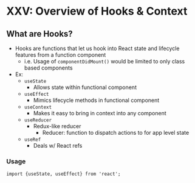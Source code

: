 # XXV: Overview of Hooks & Context

## What are Hooks?

-   Hooks are functions that let us hook into React state and lifecycle features from a function component
    -   i.e. Usage of `componentDidMount()` would be limited to only class based components
-   Ex:
    -   `useState`
        -   Allows state within functional component
    -   `useEffect`
        -   Mimics lifecycle methods in functional component
    -   `useContext`
        -   Makes it easy to bring in context into any component
    -   `useReducer`
        -   Redux-like reducer
            -   Reducer: function to dispatch actions to for app level state
    -   `useRef`
        -   Deals w/ React refs

### Usage

`import {useState, useEffect} from 'react';`

